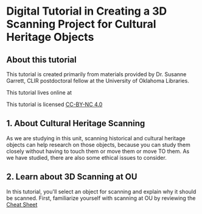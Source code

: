 # Digital Tutorial in Creating a 3D Scanning Project for Cultural Heritage Objects

## About this tutorial

This tutorial is created primarily from materials provided by Dr. Susanne Garrett, CLIR postdoctoral fellow at the University of Oklahoma Libraries.

This tutorial lives online at 

This tutorial is licensed [CC-BY-NC 4.0](https://creativecommons.org/licenses/by-nc/4.0/)

## 1. About Cultural Heritage Scanning

As we are studying in this unit, scanning historical and cultural heritage objects can help research on those objects, because you can study them closely without having to touch them or move them or move TO them.  As we have studied, there are also some ethical issues to consider.

## 2. Learn about 3D Scanning at OU

In this tutorial, you'll select an object for scanning and explain why it should be scanned.  First, familiarize yourself with scanning at OU by reviewing the [Cheat Sheet](https://github.com/ctschroeder/tutorials/blob/master/other-files/3D%20Scanning%20at%20OU%20Libraries%20Cheat%20Sheet.pdf)
